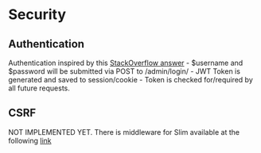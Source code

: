 Security
=========

## Authentication
Authentication inspired by this [StackOverflow answer](https://stackoverflow.com/a/28953341)
    - $username and $password will be submitted via POST to /admin/login/
    - JWT Token is generated and saved to session/cookie
    - Token is checked for/required by all future requests. 

## CSRF
NOT IMPLEMENTED YET. 
There is middleware for Slim available at the following [link](https://github.com/slimphp/Slim-Csrf)
